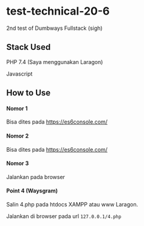 # test-technical-20-6

2nd test of Dumbways Fullstack (sigh)

## Stack Used
PHP 7.4 (Saya menggunakan Laragon)

Javascript


## How to Use

#### Nomor 1
Bisa dites pada https://es6console.com/

#### Nomor 2
Bisa dites pada https://es6console.com/

#### Nomor 3
Jalankan pada browser

#### Point 4 (Waysgram)
Salin 4.php pada htdocs XAMPP atau www Laragon. 

Jalankan di browser pada url `127.0.0.1/4.php`
